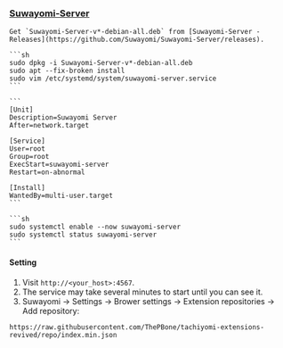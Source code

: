 ### [Suwayomi-Server](https://github.com/Suwayomi/Suwayomi-Server)

````{tab} Ubuntu 22 ARM
Get `Suwayomi-Server-v*-debian-all.deb` from [Suwayomi-Server - Releases](https://github.com/Suwayomi/Suwayomi-Server/releases).

```sh
sudo dpkg -i Suwayomi-Server-v*-debian-all.deb
sudo apt --fix-broken install
sudo vim /etc/systemd/system/suwayomi-server.service
```

```
[Unit]
Description=Suwayomi Server
After=network.target

[Service]
User=root
Group=root
ExecStart=suwayomi-server
Restart=on-abnormal

[Install]
WantedBy=multi-user.target
```

```sh
sudo systemctl enable --now suwayomi-server
sudo systemctl status suwayomi-server
```
````

#### Setting

1. Visit `http://<your_host>:4567`.
2. The service may take several minutes to start until you can see it.
3. Suwayomi → Settings → Brower settings → Extension repositories → Add repository:

```
https://raw.githubusercontent.com/ThePBone/tachiyomi-extensions-revived/repo/index.min.json
```

[^1]: [can you make it easier to install on ubuntu , and tutorial need to update](https://github.com/Suwayomi/Suwayomi-Server/issues/896)
[^2]: [Tachiyomi Extensions Revived](https://github.com/timschneeb/tachiyomi-extensions-revived)